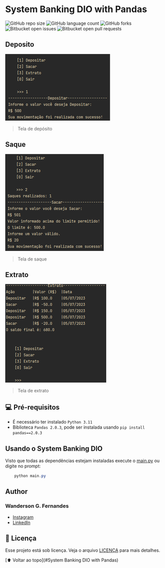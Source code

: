 # System Banking DIO with Pandas


![GitHub repo size](https://img.shields.io/github/repo-size/iuricode/System-Banking-DIO?style=for-the-badge)
![GitHub language count](https://img.shields.io/github/languages/count/iuricode/System-Banking-DIO?style=for-the-badge)
![GitHub forks](https://img.shields.io/github/forks/iuricode/System-Banking-DIO?style=for-the-badge)
![Bitbucket open issues](https://img.shields.io/bitbucket/issues/iuricode/System-Banking-DIO?style=for-the-badge)
![Bitbucket open pull requests](https://img.shields.io/bitbucket/pr-raw/iuricode/System-Banking-DIO?style=for-the-badge)


## Deposito

![Captura de tela do depósito](img/output_screen_depositar.png)
> Tela de depósito

## Saque

![Captura de tela do saque](img/output_screen_saque.png)
> Tela de saque


## Extrato

![Captura de tela do extrato](img/output_screen_extrato.png)
> Tela de extrato


## 💻 Pré-requisitos

* É necessário ter instalado `Python 3.11`
* Biblioteca `Pandas 2.0.3`, pode ser instalada usando `pip install pandas==2.0.3` 

## Usando o System Banking DIO

Visto que todas as dependências estejam instaladas execute o [main.py](main.py)
ou digite no prompt:

``` PowerShell
    python main.py
```

## Author

### Wanderson G. Fernandes
- [Instagram](https://instagram.com/locke._.wanderson?igshid=ZDc4ODBmNjlmNQ==)
- [LinkedIn](https://www.linkedin.com/in/wanderson-guedes-3138851aa)

## 📝 Licença

Esse projeto está sob licença. Veja o arquivo [LICENÇA](LICENSE.md) para mais detalhes.

[⬆ Voltar ao topo](#System Banking DIO with Pandas)

